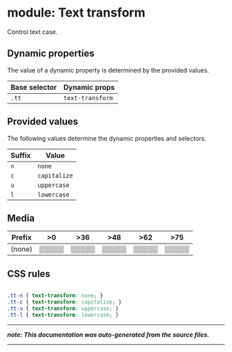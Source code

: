 # module: Text transform

Control text case.








## Dynamic properties
The value of a dynamic property is determined by the provided values.

| Base selector | Dynamic props |
| ------------- | ------------- |
| `.tt` |`text-transform`|





## Provided values
The following values determine the dynamic properties and selectors.

Suffix  | Value
--------- | ---------
`n` | `none`
`c` | `capitalize`
`u` | `uppercase`
`l` | `lowercase`




## Media





| Prefix  |  >0 |  >36 |  >48 |  >62 |  >75 | 
| :------:  |  :---------: |  :---------: |  :---------: |  :---------: |  :---------: | 
|  (none)  |▒▒▒▒▒|▒▒▒▒▒|▒▒▒▒▒|▒▒▒▒▒|▒▒▒▒▒|






## CSS rules
```css

.tt-n { text-transform: none; }
.tt-c { text-transform: capitalize; }
.tt-u { text-transform: uppercase; }
.tt-l { text-transform: lowercase; }

```

- - - - -
_**note: This documentation was auto-generated from the source files.**_
- - - - -